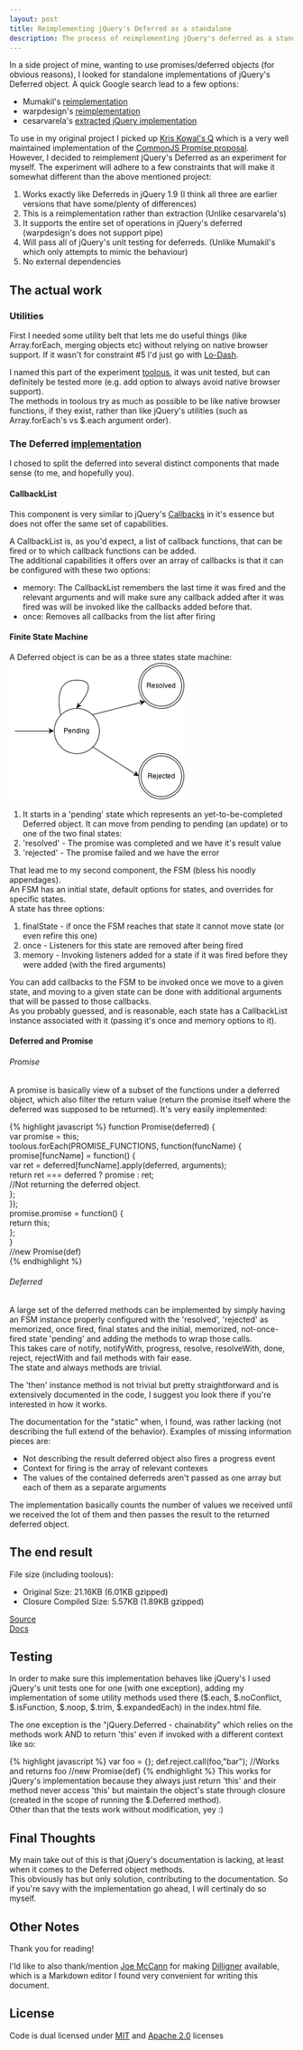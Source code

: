 ```yaml
---
layout: post
title: Reimplementing jQuery's Deferred as a standalone
description: The process of reimplementing jQuery's deferred as a standalone JS
---
```


In a side project of mine, wanting to use promises/deferred objects (for obvious reasons), I looked for standalone implementations of jQuery's Deferred object. A quick Google search lead to a few options:  

  - Mumakil's [reimplementation](https://github.com/Mumakil/Standalone-Deferred)  
  - warpdesign's [reimplementation](https://github.com/warpdesign/Standalone-Deferred)  
  - cesarvarela's [extracted jQuery implementation](https://github.com/cesarvarela/jQuery.deferred-stand-alone)  

To use in my original project I picked up [Kris Kowal's Q](https://github.com/kriskowal/q) which is a very well maintained implementation of the [CommonJS Promise proposal](http://wiki.commonjs.org/wiki/Promises).  
However, I decided to reimplement jQuery's Deferred as an experiment for myself. The experiment will adhere to a few constraints that will make it somewhat different than the above mentioned project:

  1. Works exactly like Deferreds in jQuery 1.9 (I think all three are earlier versions that have some/plenty of differences)  
  2. This is a reimplementation rather than extraction (Unlike cesarvarela's)  
  3. It supports the entire set of operations in jQuery's deferred (warpdesign's does not support pipe)  
  4. Will pass all of jQuery's unit testing for deferreds. (Unlike Mumakil's which only attempts to mimic the behaviour)  
  5. No external dependencies  

## The actual work
### Utilities
First I needed some utility belt that lets me do useful things (like Array.forEach, merging objects etc) without relying on native browser support. If it wasn't for constraint #5 I'd just go with [Lo-Dash](http://lodash.com/).  

I named this part of the experiment [toolous]( https://github.com/asafh/toolous.js/blob/master/toolous.js), it was unit tested, but can definitely be tested more (e.g. add option to always avoid native browser support).  
The methods in toolous try as much as possible to be like native browser functions, if they exist, rather than like jQuery's utilities (such as Array.forEach's vs $.each argument order).  

### The Deferred [implementation](https://github.com/asafh/jquery-deferred.js)
I chosed to split the deferred into several distinct components that made sense (to me, and hopefully you).  
#### CallbackList
This component is very similar to jQuery's [Callbacks](http://api.jquery.com/jQuery.Callbacks/) in it's essence but does not offer the same set of capabilities. 

A CallbackList is, as you'd expect, a list of callback functions, that can be fired or to which callback functions can be added.  
The additional capabilities it offers over an array of callbacks is that it can be configured with these two options:

  - memory: The CallbackList remembers the last time it was fired and the relevant arguments and will make sure any callback added after it was fired was will be invoked like the callbacks added before that.  
  - once: Removes all callbacks from the list after firing  

#### Finite State Machine
A Deferred object is can be as a three states state machine:  
![Deferred states diagram](/img/Deferred.png)

  1. It starts in a 'pending' state which represents an yet-to-be-completed Deferred object. It can move from pending to pending (an update) or to one of the two final states:  
  2. 'resolved' - The promise was completed and we have it's result value  
  3. 'rejected' - The promise failed and we have the error  

That lead me to my second component, the FSM (bless his noodly appendages).  
An FSM has an initial state, default options for states, and overrides for specific states.  
A state has three options:

  1. finalState - if once the FSM reaches that state it cannot move state (or even refire this one)  
  2. once - Listeners for this state are removed after being fired  
  3. memory - Invoking listeners added for a state if it was fired before they were added (with the fired arguments)  

You can add callbacks to the FSM to be invoked once we move to a given state, and moving to a given state can be done with additional arguments that will be passed to those callbacks.  
As you probably guessed, and is reasonable, each state has a CallbackList instance associated with it (passing it's once and memory options to it).  

#### Deferred and Promise
###### Promise 
A promise is basically view of a subset of the functions under a deferred object, which also filter the return value (return the promise itself where the deferred was supposed to be returned). It's very easily implemented:

{% highlight javascript %}
function Promise(deferred) {  
    	var promise = this;  
		toolous.forEach(PROMISE_FUNCTIONS, function(funcName) {  
			promise[funcName] = function() {  
				var ret = deferred[funcName].apply(deferred, arguments);  
				return ret === deferred ? promise : ret;  
				//Not returning the deferred object.  
			};  
		});  
		promise.promise = function() {  
			return this;  
		};  
	}  
//new Promise(def)  
{% endhighlight %}

###### Deferred
A large set of the deferred methods can be implemented by simply having an FSM instance properly configured with the 'resolved', 'rejected' as memorized, once fired, final states and the initial, memorized, not-once-fired state 'pending' and adding the methods to wrap those calls.  
This takes care of notify, notifyWith, progress, resolve, resolveWith, done, reject, rejectWith and fail methods with fair ease.  
The state and always methods are trivial.

The 'then' instance method is not trivial but pretty straightforward and is extensively documented in the code, I suggest you look there if you're interested in how it works.  

The documentation for the "static" when, I found, was rather lacking (not describing the full extend of the behavior). Examples of missing information pieces are:

  - Not describing the result deferred object also fires a progress event
  - Context for firing is the array of relevant contexes
  - The values of the contained deferreds aren't passed as one array but each of them as a separate arguments

The implementation basically counts the number of values we received until we received the lot of them and then passes the result to the returned deferred object.  

## The end result
File size (including toolous):

  - Original Size:    21.16KB (6.01KB gzipped)  
  - Closure Compiled Size:	5.57KB (1.89KB gzipped)  

[Source](https://github.com/asafh/jquery-deferred.js)  
[Docs](http://www.ous.io/jquery-deferred.js/)

## Testing
In order to make sure this implementation behaves like jQuery's I used jQuery's unit tests one for one (with one exception), adding my implementation of some utility methods used there ($.each, $.noConflict, $.isFunction, $.noop, $.trim, $.expandedEach) in the index.html file. 

The one exception is the "jQuery.Deferred - chainability" which relies on the methods work AND to return 'this' even if invoked with a different context like so:

{% highlight javascript %}
var foo = {};
def.reject.call(foo,"bar"); //Works and returns foo
//new Promise(def)
{% endhighlight %}
This works for jQuery's implementation because they always just return 'this' and their method never access 'this' but maintain the object's state through closure (created in the scope of running the $.Deferred method).  
Other than that the tests work without modification, yey :)


## Final Thoughts
My main take out of this is that jQuery's documentation is lacking, at least when it comes to the Deferred object methods.  
This obviously has but only solution, contributing to the documentation. So if you're savy with the implementation go ahead, I will certinaly do so myself.  



## Other Notes  
Thank you for reading!  

I'ld like to also thank/mention [Joe McCann](https://github.com/joemccann) for making [Dilligner](http://dillinger.io/) available, which is a Markdown editor I found very convenient for writing this document.


## License

Code is dual licensed under [MIT](http://opensource.org/licenses/MIT) and [Apache 2.0](http://www.apache.org/licenses/LICENSE-2.0) licenses



